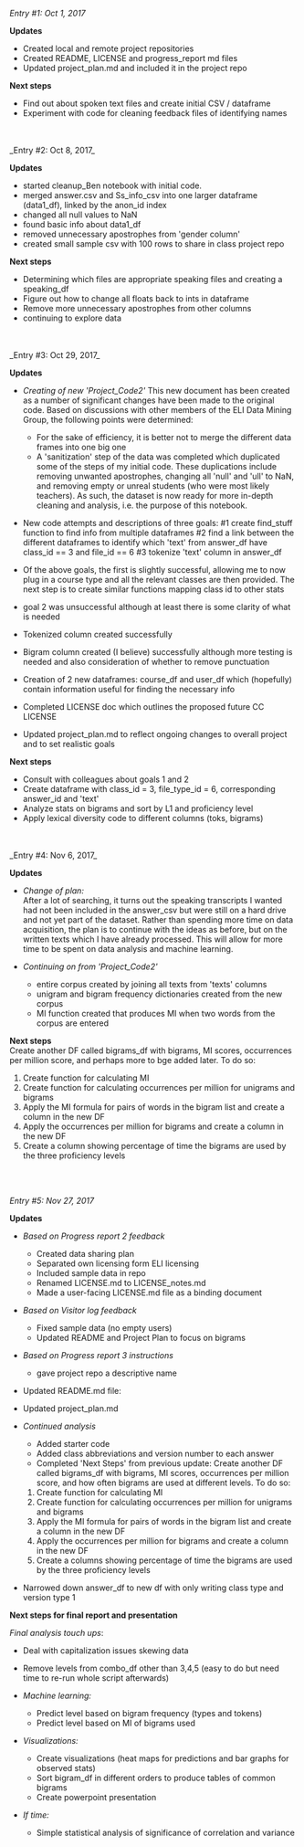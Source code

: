 _Entry #1: Oct 1, 2017_

**Updates**  
- Created local and remote project repositories
- Created README, LICENSE and progress_report md files
- Updated project_plan.md and included it in the project repo

**Next steps**
- Find out about spoken text files and create initial CSV / dataframe
- Experiment with code for cleaning feedback files of identifying names

<br>
<br>
_Entry #2: Oct 8, 2017_

**Updates**  
- started cleanup_Ben notebook with initial code.  
- merged answer.csv and Ss_info_csv into one larger dataframe (data1_df), linked by the anon_id index
- changed all null values to NaN  
- found basic info about data1_df  
- removed unnecessary apostrophes from 'gender column'  
- created small sample csv with 100 rows to share in class project repo

**Next steps**
- Determining which files are appropriate speaking files and creating a speaking_df  
- Figure out how to change all floats back to ints in dataframe
- Remove more unnecessary apostrophes from other columns  
- continuing to explore data

<br>
<br>
_Entry #3: Oct 29, 2017_

**Updates**  
- *Creating of new 'Project_Code2'*
  This new document has been created as a number of significant changes have been made to the original code. Based on discussions with other members of the ELI Data Mining Group, the following points were determined:  

  - For the sake of efficiency, it is better not to merge the different data frames into one big one
  - A 'sanitization' step of the data was completed which duplicated some of the steps of my initial code. These duplications include removing unwanted apostrophes, changing all 'null' and 'ull' to NaN, and removing empty or unreal students (who were most likely teachers). As such, the dataset is now ready for more in-depth cleaning and analysis, i.e. the purpose of this notebook.  

- New code attempts and descriptions of three goals:
  #1 create find_stuff function to find info from multiple dataframes
  #2 find a link between the different dataframes to identify which 'text' from answer_df have class_id == 3 and file_id == 6
  #3 tokenize 'text' column in answer_df  

- Of the above goals, the first is slightly successful, allowing me to now plug in a course type and all the relevant classes are then provided. The next step is to create similar functions mapping class id to other stats  
- goal 2 was unsuccessful although at least there is some clarity of what is needed  
- Tokenized column created successfully  
- Bigram column created (I believe) successfully although more testing is needed and also consideration of whether to remove punctuation  
- Creation of 2 new dataframes: course_df and user_df which (hopefully) contain information useful for finding the necessary info  
- Completed LICENSE doc which outlines the proposed future CC LICENSE
- Updated project_plan.md to reflect ongoing changes to overall project and to set realistic goals  

**Next steps**
- Consult with colleagues about goals 1 and 2  
- Create dataframe with class_id = 3, file_type_id = 6, corresponding answer_id and 'text'  
- Analyze stats on bigrams and sort by L1 and proficiency level  
- Apply lexical diversity code to different columns (toks, bigrams)  
<br>
<br>
_Entry #4: Nov 6, 2017_

**Updates**  
- *Change of plan:*  
  After a lot of searching, it turns out the speaking transcripts I wanted had not been included in the answer_csv but were still on a hard drive and not yet part of the dataset. Rather than spending more time on data acquisition, the plan is to continue with the ideas as before, but on the written texts which I have already processed. This will allow for more time to be spent on data analysis and machine learning.

- *Continuing on from 'Project_Code2'*  
  - entire corpus created by joining all texts from 'texts' columns
  - unigram and bigram frequency dictionaries created from the new corpus
  - MI function created that produces MI when two words from the corpus are entered

**Next steps**  
Create another DF called bigrams_df with bigrams, MI scores, occurrences per million score, and perhaps more to bge added later. To do so:  
1) Create function for calculating MI
2) Create function for calculating occurrences per million for unigrams and bigrams  
3) Apply the MI formula for pairs of words in the bigram list and create a column in the new DF  
4) Apply the occurrences per million for bigrams and create a column in the new DF  
5) Create a column showing percentage of time the bigrams are used by the three proficiency levels  

<br>
<br>

_Entry #5: Nov 27, 2017_

**Updates**  
- *Based on Progress report 2 feedback*  
  - Created data sharing plan
  - Separated own licensing form ELI licensing
  - Included sample data in repo
  - Renamed LICENSE.md to LICENSE_notes.md
  - Made a user-facing LICENSE.md file as a binding document

- *Based on Visitor log feedback*  
  - Fixed sample data (no empty users)
  - Updated README and Project Plan to focus on bigrams

- *Based on Progress report 3 instructions*
  - gave project repo a descriptive name
- Updated README.md file:
- Updated project_plan.md

- *Continued analysis*  
  - Added starter code  
  - Added class abbreviations and version number to each answer
  - Completed 'Next Steps' from previous update:
  Create another DF called bigrams_df with bigrams, MI scores, occurrences per million score, and how often bigrams are used at different levels. To do so:  
  1) Create function for calculating MI
  2) Create function for calculating occurrences per million for unigrams and bigrams  
  3) Apply the MI formula for pairs of words in the bigram list and create a column in the new DF  
  4) Apply the occurrences per million for bigrams and create a column in the new DF  
  5) Create a columns showing percentage of time the bigrams are used by the three proficiency levels
- Narrowed down answer_df to new df with only writing class type and version type 1

**Next steps for final report and presentation**

_Final analysis touch ups_:  
-	Deal with capitalization issues skewing data  
-	Remove levels from combo_df other than 3,4,5 (easy to do but need time to re-run whole script afterwards)  

- *Machine learning:*
  - Predict level based on bigram frequency (types and tokens)
  - Predict level based on MI of bigrams used  

- *Visualizations:*
  - Create visualizations (heat maps for predictions and bar graphs for observed stats)
  - Sort bigram_df in different orders to produce tables of common bigrams
  - Create powerpoint presentation

- *If time:*
  - Simple statistical analysis of significance of correlation and variance
